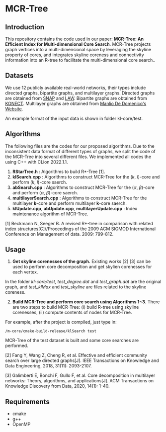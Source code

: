 # MCR-Tree

## Introduction
This repository contains the code used in our paper: **MCR-Tree: An Efficient Index for Multi-dimensional Core Search**.
MCR-Tree projects graph vertices into a multi-dimensional space by leveraging the skyline property of cores, and  integrates skyline coreness and connectivity information into an R-tree to facilitate the multi-dimensional core search..

## Datasets
We use 12 publicly available real-world networks, their types include directed graphs, bipartite graphs, and multilayer graphs.
Directed graphs are obtained from [SNAP](http://snap.stanford.edu/) and [LAW](https://law.di.unimi.it/datasets.php). 
Bipartite graphs are obtained from [KONECT](http://konect.uni-koblenz.de/networks).
Multilayer graphs are obtained from [Manlio De Domenico's Website](http://deim.urv.cat/~manlio.dedomenico/data.php).

An example format of the input data is shown in folder kl-core/test.

## Algorithms
The following files are the codes for our proposed algorithms.
Due to the inconsistent data format of different types of graphs, we split the code of the MCR-Tree into several different files.
We implemented all codes the using C++ with CLion 2022.1.1.
1. **RStarTree.h** : Algorithms to build R*-Tree [1].
2. **klSearch.cpp** : Algorithms to construct MCR-Tree for the (*k*, *l*)-core and perform (*k*, *l*)-core saerch.
3. **abSearch.cpp** : Algorithms to construct MCR-Tree for the (*&alpha;*, *&beta;*)-core and perform (*&alpha;*, *&beta;*)-core saerch.
4. **multilayerSearch.cpp** : Algorithms to construct MCR-Tree for the multilayer **k**-core and perform multilayer **k**-core saerch.
5. **klUpdate.cpp**, **abUpdate.cpp**, **multilayerUpdate.cpp** : Index maintenance algorithm of MCR-Tree.

[1] Beckmann N, Seeger B. A revised R*-tree in comparison with related index structures[C]//Proceedings of the 2009 ACM SIGMOD International Conference on Management of data. 2009: 799-812.

## Usage
1. **Get skyline corenesses of the graph.** Existing works [2] [3] can be used to perform core decomposition and get skylien corenesses for each vertex. 

In the folder _kl-core/test_, _test_degree.dat_ and _test_graph.dat_ are the original graph, and _test_klMax_ and _test_skyline_ are files related to the skyline coreness.

2. **Build MCR-Tree and perform core search using Algorithms 1~3.** There are two steps to build MCR-Tree: 
(i) build R-tree using skyline corenesses, (ii) compute contents of nodes for MCR-Tree.

For example, after the project is compiled, just type in:
```
/m-core/cmake-build-release/klSearch test
```
MCR-Tree of the test dataset is built and some core searches are performed.

[2] Fang Y, Wang Z, Cheng R, et al. Effective and efficient community search over large directed graphs[J]. IEEE Transactions on Knowledge and Data Engineering, 2018, 31(11): 2093-2107.

[3] Galimberti E, Bonchi F, Gullo F, et al. Core decomposition in multilayer networks: Theory, algorithms, and applications[J]. ACM Transactions on Knowledge Discovery from Data, 2020, 14(1): 1-40.

## Requirements
+ cmake
+ g++
+ OpenMP